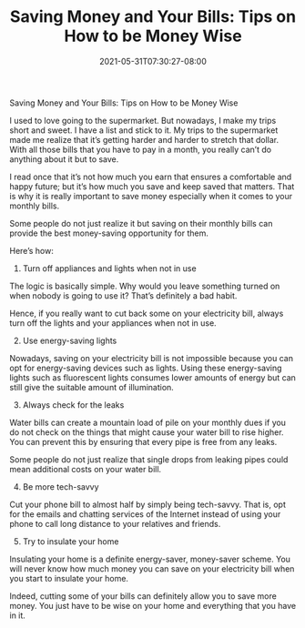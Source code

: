 ﻿---
title: "Saving Money and Your Bills: Tips on How to be Money Wise"
date: 2021-05-31T07:30:27-08:00
description: "Family Budget Tips for Web Success"
featured_image: "/images/Family Budget.jpg"
tags: ["Family Budget"]
---

Saving Money and Your Bills: Tips on How to be Money Wise

I used to love going to the supermarket. But nowadays, I make my trips short and sweet. I have a list and stick to it. My trips to the supermarket made me realize that it’s getting harder and harder to stretch that dollar. With all those bills that you have to pay in a month, you really can’t do anything about it but to save.

I read once that it’s not how much you earn that ensures a comfortable and happy future; but it’s how much you save and keep saved that matters. That is why it is really important to save money especially when it comes to your monthly bills.

Some people do not just realize it but saving on their monthly bills can provide the best money-saving opportunity for them.

Here’s how:

1. Turn off appliances and lights when not in use

The logic is basically simple. Why would you leave something turned on when nobody is going to use it? That’s definitely a bad habit. 

Hence, if you really want to cut back some on your electricity bill, always turn off the lights and your appliances when not in use.

2. Use energy-saving lights

Nowadays, saving on your electricity bill is not impossible because you can opt for energy-saving devices such as lights. Using these energy-saving lights such as fluorescent lights consumes lower amounts of energy but can still give the suitable amount of illumination.

3. Always check for the leaks

Water bills can create a mountain load of pile on your monthly dues if you do not check on the things that might cause your water bill to rise higher. You can prevent this by ensuring that every pipe is free from any leaks. 

Some people do not just realize that single drops from leaking pipes could mean additional costs on your water bill.

4. Be more tech-savvy

Cut your phone bill to almost half by simply being tech-savvy. That is, opt for the emails and chatting services of the Internet instead of using your phone to call long distance to your relatives and friends.

5. Try to insulate your home

Insulating your home is a definite energy-saver, money-saver scheme. You will never know how much money you can save on your electricity bill when you start to insulate your home.

Indeed, cutting some of your bills can definitely allow you to save more money. You just have to be wise on your home and everything that you have in it.

